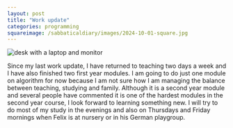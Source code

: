 ```yaml
---
layout: post
title: "Work update"
categories: programming
squareimage: /sabbaticaldiary/images/2024-10-01-square.jpg
---
```

<img src="/sabbaticaldiary/images/2024-10-01.jpg" alt="desk with a laptop and monitor" class="center">

Since my last work update, I have returned to teaching two days a week and I have also finished two first year modules. I am going to do just one module on algorithm for now because I am not sure how I am managing the balance between teaching, studying and family. Although it is a second year module and several people have commented it is one of the hardest modules in the second year course, I look forward to learning something new. I will try to do most of my study in the evenings and also on Thursdays and Friday mornings when Felix is at nursery or in his German playgroup.